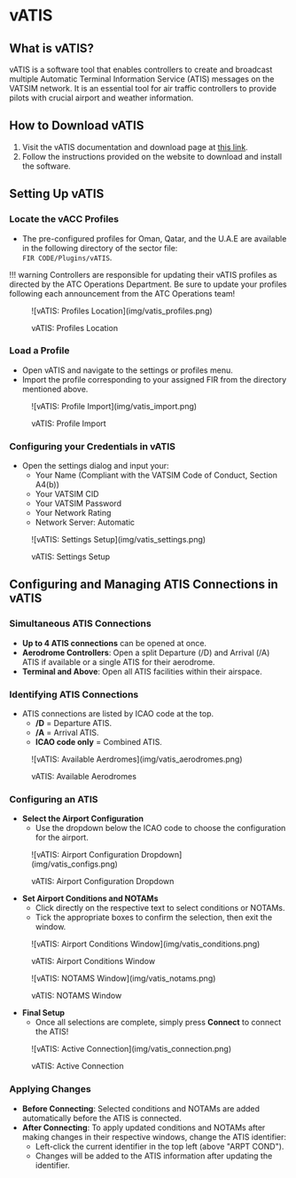 # vATIS
## What is vATIS?
vATIS is a software tool that enables controllers to create and broadcast multiple Automatic Terminal Information Service (ATIS) messages on the VATSIM network. It is an essential tool for air traffic controllers to provide pilots with crucial airport and weather information.

## How to Download vATIS
1. Visit the vATIS documentation and download page at [this link](https://docs.vatis.clowd.io/#/).
2. Follow the instructions provided on the website to download and install the software.

## Setting Up vATIS
### Locate the vACC Profiles
- The pre-configured profiles for Oman, Qatar, and the U.A.E are available in the following directory of the sector file:  
    `FIR CODE/Plugins/vATIS`.

!!! warning
    Controllers are responsible for updating their vATIS profiles as directed by the ATC Operations Department. Be sure to update your profiles following each announcement from the ATC Operations team!  

<figure markdown>
![vATIS: Profiles Location](img/vatis_profiles.png)
</figure>
<figure markdown>
  <figcaption>vATIS: Profiles Location</figcaption>
</figure>

### Load a Profile
- Open vATIS and navigate to the settings or profiles menu.
- Import the profile corresponding to your assigned FIR from the directory mentioned above.

<figure markdown>
![vATIS: Profile Import](img/vatis_import.png)
</figure>
<figure markdown>
  <figcaption>vATIS: Profile Import</figcaption>
</figure>

### Configuring your Credentials in vATIS
- Open the settings dialog and input your:
    - Your Name (Compliant with the VATSIM Code of Conduct, Section A4(b))
    - Your VATSIM CID
    - Your VATSIM Password
    - Your Network Rating
    - Network Server: Automatic

<figure markdown>
![vATIS: Settings Setup](img/vatis_settings.png)
</figure>
<figure markdown>
  <figcaption>vATIS: Settings Setup</figcaption>
</figure>

## Configuring and Managing ATIS Connections in vATIS
### Simultaneous ATIS Connections  
- **Up to 4 ATIS connections** can be opened at once.  
- **Aerodrome Controllers**: Open a split Departure (/D) and Arrival (/A) ATIS if available or a single ATIS for their aerodrome.  
- **Terminal and Above**: Open all ATIS facilities within their airspace.  

### Identifying ATIS Connections  
- ATIS connections are listed by ICAO code at the top.  
  - **/D** = Departure ATIS.  
  - **/A** = Arrival ATIS.  
  - **ICAO code only** = Combined ATIS.
  
<figure markdown>
![vATIS: Available Aerdromes](img/vatis_aerodromes.png)
</figure>
<figure markdown>
  <figcaption>vATIS: Available Aerodromes</figcaption>
</figure>

### Configuring an ATIS  
- **Select the Airport Configuration**  
     - Use the dropdown below the ICAO code to choose the configuration for the airport.  

<figure markdown>
![vATIS: Airport Configuration Dropdown](img/vatis_configs.png)
</figure>
<figure markdown>
  <figcaption>vATIS: Airport Configuration Dropdown</figcaption>
</figure>

- **Set Airport Conditions and NOTAMs**  
     - Click directly on the respective text to select conditions or NOTAMs.  
     - Tick the appropriate boxes to confirm the selection, then exit the window.

<figure markdown>
![vATIS: Airport Conditions Window](img/vatis_conditions.png)
</figure>
<figure markdown>
  <figcaption>vATIS: Airport Conditions Window</figcaption>
</figure>

<figure markdown>
![vATIS: NOTAMS Window](img/vatis_notams.png)
</figure>
<figure markdown>
  <figcaption>vATIS: NOTAMS Window</figcaption>
</figure>

- **Final Setup**
     - Once all selections are complete, simply press **Connect** to connect the ATIS!  

<figure markdown>
![vATIS: Active Connection](img/vatis_connection.png)
</figure>
<figure markdown>
  <figcaption>vATIS: Active Connection</figcaption>
</figure>

### Applying Changes  
- **Before Connecting**: Selected conditions and NOTAMs are added automatically before the ATIS is connected.
- **After Connecting**: To apply updated conditions and NOTAMs after making changes in their respective windows, change the ATIS identifier:  
    - Left-click the current identifier in the top left (above "ARPT COND").  
    - Changes will be added to the ATIS information after updating the identifier.